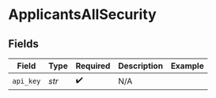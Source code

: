 # ApplicantsAllSecurity


## Fields

| Field              | Type               | Required           | Description        | Example            |
| ------------------ | ------------------ | ------------------ | ------------------ | ------------------ |
| `api_key`          | *str*              | :heavy_check_mark: | N/A                |                    |